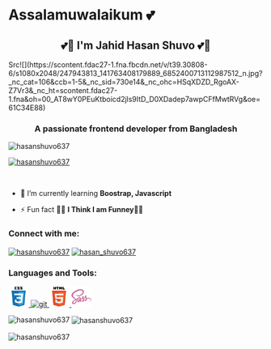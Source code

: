 # Assalamuwalaikum 💕

<h2 align="center"> 💕🤞  I'm Jahid Hasan Shuvo   💕🤞</h2>
<img>Src![](https://scontent.fdac27-1.fna.fbcdn.net/v/t39.30808-6/s1080x2048/247943813_141763408179889_6852400713112987512_n.jpg?_nc_cat=106&ccb=1-5&_nc_sid=730e14&_nc_ohc=HSqXDZD_RgoAX-Z7Vr3&_nc_ht=scontent.fdac27-1.fna&oh=00_AT8wY0PEuKtboicd2jls9ItD_D0XDadep7awpCFfMwtRVg&oe=61C34E88)</img>









<h3 align="center">A passionate frontend developer from Bangladesh</h3>

<p align="left"> <img src="https://komarev.com/ghpvc/?username=hasanshuvo637&label=Profile%20views&color=0e75b6&style=flat" alt="hasanshuvo637" /> </p>

<p align="left"> <a href="https://github.com/ryo-ma/github-profile-trophy"><img src="https://github-profile-trophy.vercel.app/?username=hasanshuvo637" alt="hasanshuvo637" /></a> </p>

<p align="left"> <a href="https://twitter.com/" target="blank"><img src="https://img.shields.io/twitter/follow/?logo=twitter&style=for-the-badge" alt="" /></a> </p>

- 🌱 I’m currently learning **Boostrap, Javascript**

- ⚡ Fun fact 🤣😂 **I Think I am Funney**🤣😂

<h3 align="left">Connect with me:</h3>
<p align="left">
<a href="https://fb.com/hasanshuvo637" target="blank"><img align="center" src="https://raw.githubusercontent.com/rahuldkjain/github-profile-readme-generator/master/src/images/icons/Social/facebook.svg" alt="hasanshuvo637" height="30" width="40" /></a>
<a href="https://instagram.com/hasan_shuvo637" target="blank"><img align="center" src="https://raw.githubusercontent.com/rahuldkjain/github-profile-readme-generator/master/src/images/icons/Social/instagram.svg" alt="hasan_shuvo637" height="30" width="40" /></a>
</p>

<h3 align="left">Languages and Tools:</h3>
<p align="left"> <a href="https://www.w3schools.com/css/" target="_blank" rel="noreferrer"> <img src="https://raw.githubusercontent.com/devicons/devicon/master/icons/css3/css3-original-wordmark.svg" alt="css3" width="40" height="40"/> </a> <a href="https://git-scm.com/" target="_blank" rel="noreferrer"> <img src="https://www.vectorlogo.zone/logos/git-scm/git-scm-icon.svg" alt="git" width="40" height="40"/> </a> <a href="https://www.w3.org/html/" target="_blank" rel="noreferrer"> <img src="https://raw.githubusercontent.com/devicons/devicon/master/icons/html5/html5-original-wordmark.svg" alt="html5" width="40" height="40"/> </a> <a href="https://sass-lang.com" target="_blank" rel="noreferrer"> <img src="https://raw.githubusercontent.com/devicons/devicon/master/icons/sass/sass-original.svg" alt="sass" width="40" height="40"/> </a> </p>

<p><img align="left" src="https://github-readme-stats.vercel.app/api/top-langs?username=hasanshuvo637&show_icons=true&locale=en&layout=compact" alt="hasanshuvo637" /></p>

<p>&nbsp;<img align="center" src="https://github-readme-stats.vercel.app/api?username=hasanshuvo637&show_icons=true&locale=en" alt="hasanshuvo637" /></p>

<p><img align="center" src="https://github-readme-streak-stats.herokuapp.com/?user=hasanshuvo637&" alt="hasanshuvo637" /></p>

